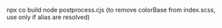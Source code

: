npx co build
node postprocess.cjs (to remove colorBase from index.scss, use only if alias are resolved)